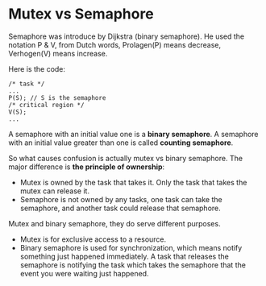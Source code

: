 # Mutex vs Semaphore

Semaphore was introduce by Dijkstra (binary semaphore). He used the notation P & V, from Dutch words, Prolagen(P) means decrease, Verhogen(V) means increase.

Here is the code:

```
/* task */
...
P(S); // S is the semaphore
/* critical region */
V(S);
...
```

A semaphore with an initial value one is a **binary semaphore**. A semaphore with an initial value greater than one is called **counting semaphore**.

So what causes confusion is actually mutex vs binary semaphore. The major difference is **the principle of ownership**:

* Mutex is owned by the task that takes it. Only the task that takes the mutex can release it.
* Semaphore is not owned by any tasks, one task can take the semaphore, and another task could release that semaphore.

Mutex and binary semaphore, they do serve different purposes.

* Mutex is for exclusive access to a resource.
* Binary semaphore is used for synchronization, which means notify something just happened immediately. A task that releases the semaphore is notifying the task which takes the semaphore that the event you were waiting just happened.



